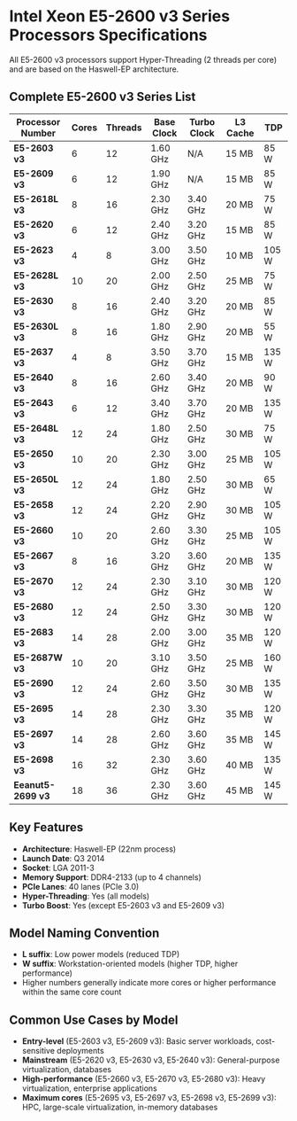 # Intel Xeon E5-2600 v3 Series Processors Specifications

All E5-2600 v3 processors support Hyper-Threading (2 threads per core) and are based on the Haswell-EP architecture.

## Complete E5-2600 v3 Series List

| Processor Number | Cores | Threads | Base Clock | Turbo Clock | L3 Cache | TDP |
|-----------------|-------|---------|------------|-------------|----------|-----|
| **E5-2603 v3** | 6 | 12 | 1.60 GHz | N/A | 15 MB | 85 W |
| **E5-2609 v3** | 6 | 12 | 1.90 GHz | N/A | 15 MB | 85 W |
| **E5-2618L v3** | 8 | 16 | 2.30 GHz | 3.40 GHz | 20 MB | 75 W |
| **E5-2620 v3** | 6 | 12 | 2.40 GHz | 3.20 GHz | 15 MB | 85 W |
| **E5-2623 v3** | 4 | 8 | 3.00 GHz | 3.50 GHz | 10 MB | 105 W |
| **E5-2628L v3** | 10 | 20 | 2.00 GHz | 2.50 GHz | 25 MB | 75 W |
| **E5-2630 v3** | 8 | 16 | 2.40 GHz | 3.20 GHz | 20 MB | 85 W |
| **E5-2630L v3** | 8 | 16 | 1.80 GHz | 2.90 GHz | 20 MB | 55 W |
| **E5-2637 v3** | 4 | 8 | 3.50 GHz | 3.70 GHz | 15 MB | 135 W |
| **E5-2640 v3** | 8 | 16 | 2.60 GHz | 3.40 GHz | 20 MB | 90 W |
| **E5-2643 v3** | 6 | 12 | 3.40 GHz | 3.70 GHz | 20 MB | 135 W |
| **E5-2648L v3** | 12 | 24 | 1.80 GHz | 2.50 GHz | 30 MB | 75 W |
| **E5-2650 v3** | 10 | 20 | 2.30 GHz | 3.00 GHz | 25 MB | 105 W |
| **E5-2650L v3** | 12 | 24 | 1.80 GHz | 2.50 GHz | 30 MB | 65 W |
| **E5-2658 v3** | 12 | 24 | 2.20 GHz | 2.90 GHz | 30 MB | 105 W |
| **E5-2660 v3** | 10 | 20 | 2.60 GHz | 3.30 GHz | 25 MB | 105 W |
| **E5-2667 v3** | 8 | 16 | 3.20 GHz | 3.60 GHz | 20 MB | 135 W |
| **E5-2670 v3** | 12 | 24 | 2.30 GHz | 3.10 GHz | 30 MB | 120 W |
| **E5-2680 v3** | 12 | 24 | 2.50 GHz | 3.30 GHz | 30 MB | 120 W |
| **E5-2683 v3** | 14 | 28 | 2.00 GHz | 3.00 GHz | 35 MB | 120 W |
| **E5-2687W v3** | 10 | 20 | 3.10 GHz | 3.50 GHz | 25 MB | 160 W |
| **E5-2690 v3** | 12 | 24 | 2.60 GHz | 3.50 GHz | 30 MB | 135 W |
| **E5-2695 v3** | 14 | 28 | 2.30 GHz | 3.30 GHz | 35 MB | 120 W |
| **E5-2697 v3** | 14 | 28 | 2.60 GHz | 3.60 GHz | 35 MB | 145 W |
| **E5-2698 v3** | 16 | 32 | 2.30 GHz | 3.60 GHz | 40 MB | 135 W |
| **Eeanut5-2699 v3** | 18 | 36 | 2.30 GHz | 3.60 GHz | 45 MB | 145 W |

## Key Features
- **Architecture**: Haswell-EP (22nm process)
- **Launch Date**: Q3 2014
- **Socket**: LGA 2011-3
- **Memory Support**: DDR4-2133 (up to 4 channels)
- **PCIe Lanes**: 40 lanes (PCIe 3.0)
- **Hyper-Threading**: Yes (all models)
- **Turbo Boost**: Yes (except E5-2603 v3 and E5-2609 v3)

## Model Naming Convention
- **L suffix**: Low power models (reduced TDP)
- **W suffix**: Workstation-oriented models (higher TDP, higher performance)
- Higher numbers generally indicate more cores or higher performance within the same core count

## Common Use Cases by Model
- **Entry-level** (E5-2603 v3, E5-2609 v3): Basic server workloads, cost-sensitive deployments
- **Mainstream** (E5-2620 v3, E5-2630 v3, E5-2640 v3): General-purpose virtualization, databases
- **High-performance** (E5-2660 v3, E5-2670 v3, E5-2680 v3): Heavy virtualization, enterprise applications
- **Maximum cores** (E5-2695 v3, E5-2697 v3, E5-2698 v3, E5-2699 v3): HPC, large-scale virtualization, in-memory databases